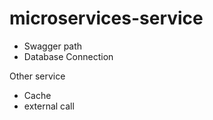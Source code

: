 # microservices-service




- Swagger path
- Database Connection

Other service
- Cache 
- external call